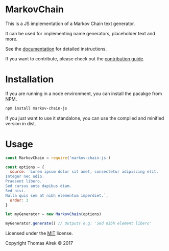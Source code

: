 # MarkovChain

This is a JS implementation of a Markov Chain text generator.

It can be used for implementing name generators, placeholder text and more.

See the [documentation](DOCUMENTATION.md) for detailed instructions.

If you want to contribute, please check out the [contribution guide](CONTRIBUTING.md).

# Installation

If you are running in a node environment, you can install the pacakge from NPM.

```bash
npm install markov-chain-js
```

If you just want to use it standalone, you can use the compiled and minified version in dist.

# Usage

```javascript
const MarkovChain = require('markov-chain-js')

const options = {
  source: `Lorem ipsum dolor sit amet, consectetur adipiscing elit.
Integer nec odio.
Praesent libero.
Sed cursus ante dapibus diam.
Sed nisi.
Nulla quis sem at nibh elementum imperdiet.`,
  order: 3
}

let myGenerator = new MarkovChain(options)

myGenerator.generate() // Outputs e.g: 'Sed nibh element libero'
```

Licensed under the [MIT](LICENSE) license.


Copyright Thomas Alrek &copy; 2017

